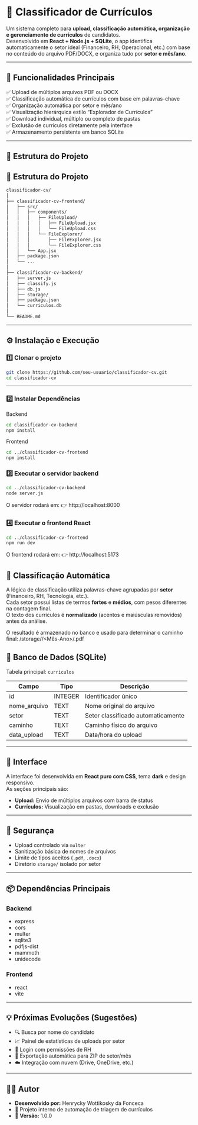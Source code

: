 # 🧠 Classificador de Currículos

Um sistema completo para **upload, classificação automática, organização e gerenciamento de currículos** de candidatos.  
Desenvolvido em **React + Node.js + SQLite**, o app identifica automaticamente o setor ideal (Financeiro, RH, Operacional, etc.) com base no conteúdo do arquivo PDF/DOCX, e organiza tudo por **setor e mês/ano**.

---

## 🚀 Funcionalidades Principais

✅ Upload de múltiplos arquivos PDF ou DOCX  
✅ Classificação automática de currículos com base em palavras-chave  
✅ Organização automática por setor e mês/ano  
✅ Visualização hierárquica estilo “Explorador de Currículos”  
✅ Download individual, múltiplo ou completo de pastas  
✅ Exclusão de currículos diretamente pela interface  
✅ Armazenamento persistente em banco SQLite  

---

## 🧩 Estrutura do Projeto

## 🧩 Estrutura do Projeto

```bash
classificador-cv/
│
├── classificador-cv-frontend/
│   ├── src/
│   │   ├── components/
│   │   │   ├── FileUpload/
│   │   │   │   ├── FileUpload.jsx
│   │   │   │   └── FileUpload.css
│   │   │   └── FileExplorer/
│   │   │       ├── FileExplorer.jsx
│   │   │       └── FileExplorer.css
│   │   └── App.jsx
│   ├── package.json
│   └── ...
│
├── classificador-cv-backend/
│   ├── server.js
│   ├── classify.js
│   ├── db.js
│   ├── storage/
│   ├── package.json
│   └── curriculos.db
│
└── README.md
```

---

## ⚙️ Instalação e Execução

### 1️⃣ Clonar o projeto

```bash
git clone https://github.com/seu-usuario/classificador-cv.git
cd classificador-cv
```
---

### 2️⃣ Instalar Dependências

Backend
```bash
cd classificador-cv-backend
npm install
```

Frontend
```bash
cd ../classificador-cv-frontend
npm install
```

### 3️⃣ Executar o servidor backend

```bash
cd ../classificador-cv-backend
node server.js
```

O servidor rodará em:
👉 http://localhost:8000

### 4️⃣ Executar o frontend React

```bash
cd ../classificador-cv-frontend
npm run dev
```
O frontend rodará em:
👉 http://localhost:5173

## 🧠 Classificação Automática

A lógica de classificação utiliza palavras-chave agrupadas por **setor** (Financeiro, RH, Tecnologia, etc.).  
Cada setor possui listas de termos **fortes** e **médios**, com pesos diferentes na contagem final.  
O texto dos currículos é **normalizado** (acentos e maiúsculas removidos) antes da análise.

O resultado é armazenado no banco e usado para determinar o caminho final:
/storage/<Setor>/<Mês-Ano>/<arquivo>.pdf

## 💾 Banco de Dados (SQLite)

Tabela principal: `curriculos`

| Campo         | Tipo     | Descrição                          |
|----------------|----------|------------------------------------|
| id             | INTEGER  | Identificador único                |
| nome_arquivo   | TEXT     | Nome original do arquivo           |
| setor          | TEXT     | Setor classificado automaticamente |
| caminho        | TEXT     | Caminho físico do arquivo          |
| data_upload    | TEXT     | Data/hora do upload                |

---

## 🎨 Interface

A interface foi desenvolvida em **React puro com CSS**, tema **dark** e design responsivo.  
As seções principais são:

- **Upload:** Envio de múltiplos arquivos com barra de status  
- **Currículos:** Visualização em pastas, downloads e exclusão  

---

## 🔐 Segurança

- Upload controlado via `multer`  
- Sanitização básica de nomes de arquivos  
- Limite de tipos aceitos (`.pdf`, `.docx`)  
- Diretório `storage/` isolado por setor  

---

## 📦 Dependências Principais

### Backend
- express  
- cors  
- multer  
- sqlite3  
- pdfjs-dist  
- mammoth  
- unidecode  

### Frontend
- react  
- vite  

---

## 💡 Próximas Evoluções (Sugestões)

- 🔍 Busca por nome do candidato  
- 📈 Painel de estatísticas de uploads por setor  
- 👤 Login com permissões de RH  
- 📂 Exportação automática para ZIP de setor/mês  
- ☁️ Integração com nuvem (Drive, OneDrive, etc.)  

---

## 👨‍💻 Autor

- **Desenvolvido por:** Henrycky Wottikosky da Fonceca
- 📍 Projeto interno de automação de triagem de currículos  
- 📅 **Versão:** 1.0.0  

